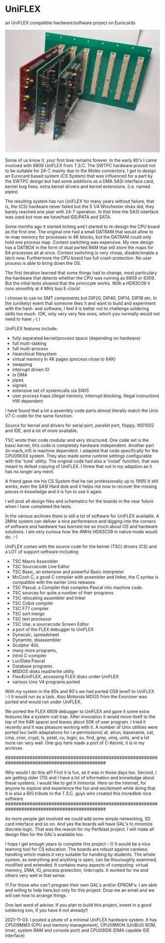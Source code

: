 # UniFLEX
an UniFLEX  compatible hardware/software project on Eurocards


![example system](./UniFLEX_Minimal_System.png)

Some of us know it, your first love remains forever. In the early 80's I came involved with 6809 UniFLEX from T.S.C. The
SWTPC hardware proved not to be suitable for 24-7, mainly due to the Molex connectors. I got to design an Eurocard based system (CS System) that was influenced for a part by the SWTPC design but had some additions as a DMA SASI interface card, kernel bug fixes, extra kernel drivers and kernel extensions. (i.e. named pipes)

The resulting system has run UniFLEX for many years without failure, that is, the (CS) hardware never failed but the 5 1/4 Winchester disks did, they barely reached one year with 24-7 operation.
In that time the SASI interface was used but now we have/had IDE/PATA and SATA.

Some months ago it started itching and I started to re-design the CPU board as the first one. The original one had a small DATRAM that would allow to re-map memory for processes in 4K blocks, but the DATRAM could only hold one process map. Context switching was
expensive. My new design has a DATBOX in the form of dual ported RAM that will store the maps for 64 processes all at once. Context switching is very cheap, disable/enable a latch now. Furthermore the CPU board has full crash protection. No user process is able to bring down the OS.

The first iteration learned that some things had to change, most particulary the hardware that detects whether the CPU was running as 6809 or 6309. But the intial tests showed that the princicple works. With a HD63C09 it runs smoothly at 4 MHz bus E-clock!

I choose to use no SMT components but DIP20, DIP40, DIP14, DIP16 etc. In the (unlikely) event that someone likes it and want to 
build and experiment with the hard- and software, I feel it is better not to challenge soldering skills too much.
(OK, only very very few ones, which you normally would not need to have ;-( )

UniFLEX features include: 

* fully separated kernel/process space (depending on hardware)
* full multi-tasking
* full multi-process 
* hiearchical filesystem
* virtual memory in 4K pages (process close to 64K)
* swapping 
* interrupt driven IO
* io DMA
* pipes
* signals
* extensive set of systemcalls via SWI3
* user process traps (illegal memory, interrupt blocking, illegal instruction) HW dependent 

I have found that a lot a assembly code parts almost literally match the Unix V7 C-code for the same function.

Source for kernel and drivers for serial port, parallel port, floppy, WD1002 and IDE, and a lot of more  available.

TSC wrote their code modular and very structured. One code set is the basic kernel, this code is completely hardware independent.
Another part (in mach_m1) is machine dependent. I adapted that code specifically for the CPU09XXX system. They also made
some runtime settings configurable with the 'tune' utility. The original code had also a 'install' function, that was meant
to defeat copying of UniFLEX. I threw that out in my adaption as it has no longer any merit.

A friend gave me his CS System that he ran professionally up to 1995! It still works, even the SASI Hard disk and it helps me now to recover the missing pieces in knowledge and it is fun to use it again.

I will post all design files and schematics for the boards in the near future when I have completed the tests. 

In the various archives there is still a lot of software for UniFLEX available. A 2MHz system can deliver a nice performance and digging into the corners of software and hardware has learned me so much about OS and hardware solutions.
I am very curious how the 4MHz HD63C09 in native mode would do. :-)

UniFLEX comes with the source code for the kernel (TSC) drivers (CS) and a LOT of support software including:

* TSC Macro Assembler
* TSC Sourcecode Line Editor
* TSC Basic, an extensive and powerful Basic interpreter
* McCosh C, a good C compiler with assembler and linker, the C syntax is compatible with the earlier Unix releases
* TSC Pascal, a Compiler that compiles Pascal into machine code.
* TSC sources for quite a number of their programs
* TSC relocating assembler and linker
* TSC Cobol compiler
* TSC F77 compiler
* TSC sort merge
* TSC text processor
* TSC Use, a sourcecode Screen Editor
* a port of the FLEX debugger to UniFLEX
* Dynacalc, spreadsheet
* Dynamite, disassembler
* Sculptor 4GL
* many more programs,
* Introl C-compiler
* LuciData Pascal
* Database programs
* MSDOS disks read/write utility
* Flex4UniFLEX, accessing FLEX disks under UniFLEX
* various Unix V4 programs ported 

With my system in the 80s and 90's we had ported OS9 level1 to UniFLEX :-) It would run as a task. Also Motorola MDOS from the Exorciser was ported and would run under UniFLEX.

We ported the FLEX 6809 debugger to UniFLEX and gave it some extra features like a system-call trap. After invocation it would move itself to the top of the 64K spacei and leaves about 50K of user program. I tried it recently and it was pleasure working with it.
A number of Unix utilities were ported too (with adaptations for i.e permissions) at, atrun, basename, cat, cmp, cron, crypt, ls, pstat, cu, login, su, find, grep, uniq, units, and a lot more ran very well. One guy here made a port of C-Kermit, it is in my archives.

#############################################################################################

Why would I do this all? First it is fun, as it was in those days too. Second, I am getting older (70) and I have a lot of information and knowledge about these systems. I would like to get it immortal. Here on the Internet, for anyone to explore and experience the fun and excitement while doing that. It is also a BIG tribute to the T.S.C. guys who created this incredible nice
software.
#############################################################################################

As more people get involved we could add some simple networking, SD card interface and so on. And yes the boards will have GAL's to minimize discrete logic. That was the reason for my Perlblast project. I will make all design files for the GAL's available too.

I hope I get enough years to complete this project :-)) It would be a nice learning tool for CS education. The boards are robust
against careless handling which makes it very suitable for handling by students. The whole system, as everything and anything
is open, can be thouroughly examined, modified and extended. It contains many aspects of computing: virtual memory, DMA, IO,
process protection, Interrupts.
It worked for me and others very well in that sense.

!!! For those who can't program their own GAL's and/or EPROM's: I am able and willing to help here,but only for this project. 
Drop me an email and we will see how to arrange things.

One last word of advise: If you plan to build this project, invest in a good soldering iron, if you have it not already!!


2021-11-03: I posted a photo of a minimal UniFLEX hardware system. It has
CPU09MM3 (CPU and memory management), CPU09MON (UniBUG ROM, timer, system RAM and 
console port) and CPU09ID6 (DMA capable IDE interface)
